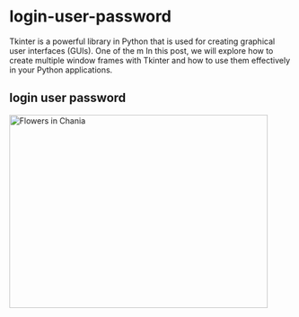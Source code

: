 # login-user-password
 Tkinter is a powerful library in Python that is used for creating graphical user interfaces (GUIs). One of the m In this  post, we will explore how to create multiple window frames with Tkinter and how to use them effectively in your Python applications.
<!DOCTYPE html>
<html>
<body>

<h2>login user password</h2>
<img src="https://blogger.googleusercontent.com/img/b/R29vZ2xl/AVvXsEjrkKGwtUYRb4JHVLnEiKLdPKwlTy8EAeREfkxJfaq3KN_T_9loB3CzbYp9mkPsy5GlY5Sm0CE6-q1YaMutS_aPQbmEV44W8cdOlt763lokPiHp0fMbPspav0Kwji-_0VKLJ-yJEJprCEhbXw-OzwyoDoz-2yFgTCL06Ag8Axvw3e3EOwok_mP2WkbkDw/s320/JOBiglq4VpQ-MQ.jpg" alt="Flowers in Chania" width="460" height="345">

</body>
</html>
